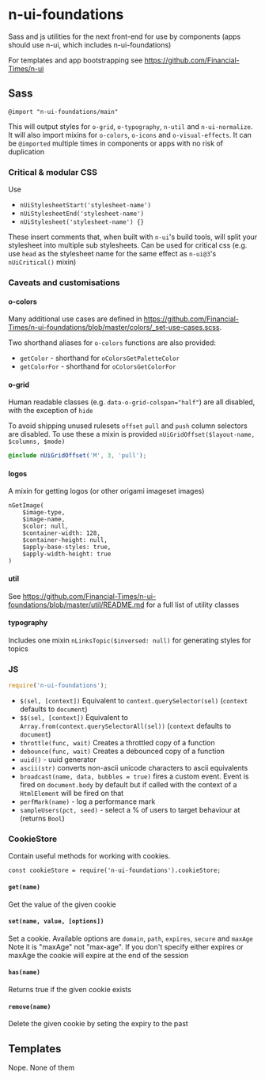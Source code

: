 # n-ui-foundations
Sass and js utilities for the next front-end for use by components (apps should use n-ui, which includes n-ui-foundations)

For templates and app bootstrapping see https://github.com/Financial-Times/n-ui

## Sass
```
@import "n-ui-foundations/main"
```
This will output styles for `o-grid`, `o-typography`, `n-util` and `n-ui-normalize`. It will also import mixins for `o-colors`, `o-icons` and `o-visual-effects`. It can be `@imported` multiple times in components or apps with no risk of duplication

### Critical & modular CSS
Use
- `nUiStylesheetStart('stylesheet-name')`
- `nUiStylesheetEnd('stylesheet-name')`
- `nUiStylesheet('stylesheet-name') {}`

These insert comments that, when built with `n-ui`'s build tools, will split your stylesheet into multiple sub stylesheets. Can be used for critical css (e.g. use `head` as the stylesheet name for the same effect as `n-ui@3`'s `nUiCritical()` mixin)

### Caveats and customisations

#### o-colors

Many additional use cases are defined in https://github.com/Financial-Times/n-ui-foundations/blob/master/colors/_set-use-cases.scss.

Two shorthand aliases for `o-colors` functions are also provided:
- `getColor` - shorthand for `oColorsGetPaletteColor`
- `getColorFor` - shorthand for `oColorsGetColorFor`

#### o-grid

Human readable classes (e.g. `data-o-grid-colspan="half"`) are all disabled, with the exception of `hide`

To avoid shipping unused rulesets `offset` `pull` and `push` column selectors are disabled. To use these a mixin is provided `nUiGridOffset($layout-name, $columns, $mode)`

```scss
@include nUiGridOffset('M', 3, 'pull');
```

#### logos
A mixin for getting logos (or other origami imageset images)
```
nGetImage(
	$image-type,
	$image-name,
	$color: null,
	$container-width: 128,
	$container-height: null,
	$apply-base-styles: true,
	$apply-width-height: true
)
```
#### util
See https://github.com/Financial-Times/n-ui-foundations/blob/master/util/README.md for a full list of utility classes

#### typography
Includes one mixin `nLinksTopic($inversed: null)` for generating styles for topics

### JS

```js
require('n-ui-foundations');
```

- `$(sel, [context])` Equivalent to `context.querySelector(sel)` (`context` defaults to `document`)
- `$$(sel, [context])` Equivalent to `Array.from(context.querySelectorAll(sel))` (`context` defaults to `document`)
- `throttle(func, wait)` Creates a throttled copy of a function
- `debounce(func, wait)` Creates a debounced copy of a function
- `uuid()` - uuid generator
- `ascii(str)` converts non-ascii unicode characters to ascii equivalents
- `broadcast(name, data, bubbles = true)` fires a custom event. Event is fired on `document.body` by default but if called with the context of a `HtmlElement` will be fired on that
- `perfMark(name)` - log a performance mark
- `sampleUsers(pct, seed)` - select a % of users to target behaviour at (returns `Bool`)

### CookieStore

Contain useful methods for working with cookies.

    const cookieStore = require('n-ui-foundations').cookieStore;

#### `get(name)`
Get the value of the given cookie

#### `set(name, value, [options])`
Set a cookie.  Available options are `domain`, `path`, `expires`, `secure` and `maxAge`
Note it is "maxAge" not "max-age".  If you don't specify either expires or maxAge the cookie will expire at the end of the session

#### `has(name)`
Returns true if the given cookie exists

#### `remove(name)`
Delete the given cookie by seting the expiry to the past

## Templates
Nope. None of them
